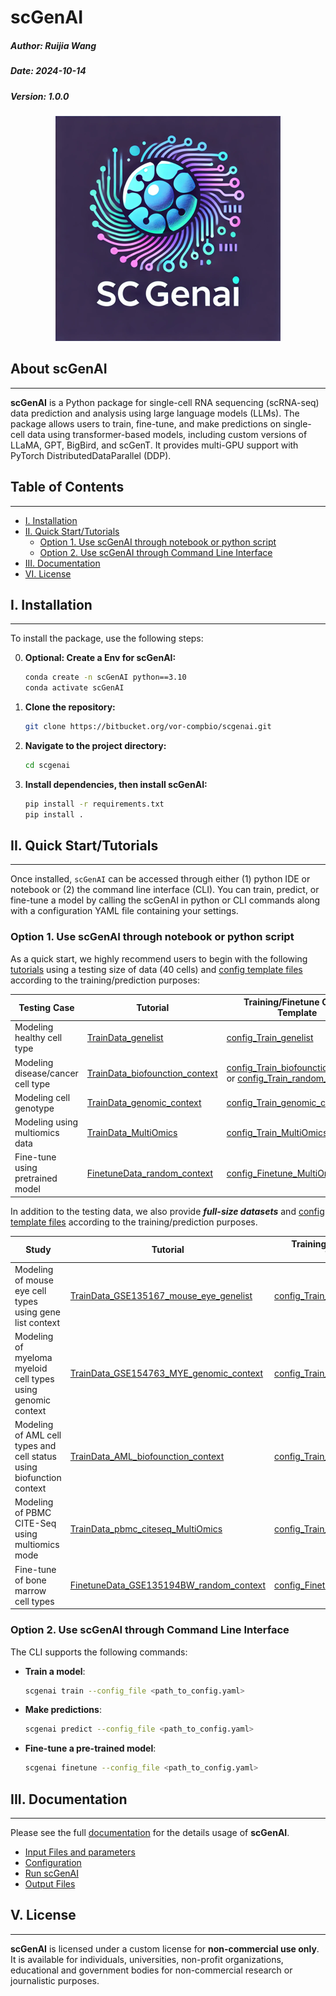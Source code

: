 
# scGenAI


##### Author: Ruijia Wang
##### Date: 2024-10-14
##### Version: 1.0.0

<p align="center">
  <img src="img/logoedge.png" alt="scGenAI Logo" />
</p>

## About scGenAI
_________

**scGenAI** is a Python package for single-cell RNA sequencing (scRNA-seq) data prediction and analysis using large language models (LLMs). The package allows users to train, fine-tune, and make predictions on single-cell data using transformer-based models, including custom versions of LLaMA, GPT, BigBird, and scGenT. It provides multi-GPU support with PyTorch DistributedDataParallel (DDP).


## Table of Contents
_________

- [I. Installation](#i-installation)
- [II. Quick Start/Tutorials](#ii-quick-start-tutorials)
  - [Option 1. Use scGenAI through notebook or python script](#option-1-use-scgenai-through-notebook-or-python-script)
  - [Option 2. Use scGenAI through Command Line Interface](#option-2-use-scgenai-through-command-line-interface)
- [III. Documentation](#iii-documentation)
- [VI. License](#vi-license)


## I. Installation

_________

To install the package, use the following steps:

0. **Optional: Create a Env for scGenAI:**

    ```bash
    conda create -n scGenAI python==3.10
    conda activate scGenAI
    ```
	
1. **Clone the repository:**

    ```bash
    git clone https://bitbucket.org/vor-compbio/scgenai.git
    ```

2. **Navigate to the project directory:**

    ```bash
    cd scgenai
    ```
	

	
3. **Install dependencies, then install scGenAI:**

    ```bash
    pip install -r requirements.txt
    pip install .
    ```


## II. Quick Start/Tutorials

_________

Once installed, `scGenAI` can be accessed through either (1) python IDE or notebook or (2) the command line interface (CLI). You can train, predict, or fine-tune a model by calling the scGenAI in python or CLI commands along with a configuration YAML file containing your settings.

### Option 1. Use scGenAI through notebook or python script

As a quick start, we highly recommend users to begin with the following [tutorials](./tutorials/) using a testing size of data (40 cells) and [config template files](./examples/config_templates/) according to the training/prediction purposes:

| Testing Case                          | Tutorial                                 | Training/Finetune Config Template                                                                                                     | Prediction Config Template                                                                 |
|-----------------------------------|------------------------------------------|--------------------------------------------------------------------------------------------------------------------------------------|---------------------------------------------------------------------------------------------|
| Modeling healthy cell type        | [TrainData_genelist](./tutorials/TrainData_genelist.ipynb)                                 | [config_Train_genelist](./examples/config_templates/config_Train_genelist_template_llama.yaml)                   | [config_Prediction](./examples/config_templates/config_Prediction_template.yaml) |
| Modeling disease/cancer cell type | [TrainData_biofounction_context](./tutorials/TrainData_biofounction_context.ipynb)         | [config_Train_biofounction_context](./examples/config_templates/config_Train_biofounction_context_template_llama.yaml) or [config_Train_random_context](./examples/config_templates/config_Train_random_context_template_llama.yaml) | [config_Prediction](./examples/config_templates/config_Prediction_template.yaml) |
| Modeling cell genotype            | [TrainData_genomic_context](./tutorials/TrainData_genomic_context.ipynb)                   | [config_Train_genomic_context](./examples/config_templates/config_Train_genomic_context_template_llama.yaml)     | [config_Prediction](./examples/config_templates/config_Prediction_template.yaml) |
| Modeling using multiomics data    | [TrainData_MultiOmics](./tutorials/TrainData_MultiOmics.ipynb)                             | [config_Train_MultiOmicsData](./examples/config_templates/config_Train_MultiOmicsData_template.yaml)                   | [config_prediction_multiOmic](./examples/config_templates/config_prediction_multiOmic_template.yaml) |
| Fine-tune using pretrained model   | [FinetuneData_random_context](./tutorials/FinetuneData_random_context.ipynb)                | [config_Finetune_MultiOmicsData](./examples/config_templates/config_Finetune_MultiOmicsData_template.yaml)             | [config_Prediction](./examples/config_templates/config_Prediction_template.yaml) |

In addition to the testing data, we also provide ***full-size datasets*** and [config template files](./tutorials/yaml/) according to the training/prediction purposes.

| Study                          | Tutorial                                 | Training/Finetune Config Template                                                                                                     | Prediction Config Template                                                                 |
|--------------------------------|------------------------------------------|--------------------------------------------------------------------------------------------------------------------------------------|---------------------------------------------------------------------------------------------|
| Modeling of mouse eye cell types using gene list context | [TrainData_GSE135167_mouse_eye_genelist](./tutorials/TrainData_GSE135167_mouse_eye_genelist.ipynb)                                  | [config_Train_genelist](./tutorials/yaml/config_genelist_GSE135167_mouse_eye.yaml)                   | [config_Prediction](./tutorials/yaml/config_prediction_GSE135167_mouse_eye.yaml) |
| Modeling of myeloma myeloid cell types using genomic context | [TrainData_GSE154763_MYE_genomic_context](./tutorials/TrainData_GSE154763_MYE_genomic_context.ipynb)                                | [config_Train_genomic_context](./tutorials/yaml/config_genomic_context_GSE154763_MYE.yaml) | [config_Prediction](./tutorials/yaml/config_prediction_GSE154763_MYE.yaml) |
| Modeling of AML cell types and cell status using biofunction context      | [TrainData_AML_biofounction_context](./tutorials/TrainData_AML_biofounction_context.ipynb)                                          | [config_Train_biofounction_context](./tutorials/yaml/config_biofounction_context_AML.yaml)     | [config_Prediction](./tutorials/yaml/config_prediction_AML.yaml) |
| Modeling of PBMC CITE-Seq using multiomics mode                           | [TrainData_pbmc_citeseq_MultiOmics](./tutorials/TrainData_pbmc_citeseq_MultiOmics.ipynb)                                            | [config_Train_MultiOmicsData](./tutorials/yaml/config_MultiOmicsData_pbmc_citeseq.yaml)             | [config_prediction_multiOmic](./tutorials/yaml/config_prediction_pbmc_citeseq.yaml) |
| Fine-tune of bone marrow cell types                                       | [FinetuneData_GSE135194BW_random_context](./tutorials/FinetuneData_GSE135194BW_random_context.ipynb)                                | [config_Finetune_MultiOmicsData](./tutorials/yaml/config_Finetune_GSE135194BW_random_context.yaml)       | [config_Prediction](./tutorials/yaml/config_prediction_GSE135194BW_random_context.yaml) |


### Option 2. Use scGenAI through Command Line Interface

The CLI supports the following commands:

- **Train a model**:
    ```bash
    scgenai train --config_file <path_to_config.yaml>
    ```

- **Make predictions**:
    ```bash
    scgenai predict --config_file <path_to_config.yaml>
    ```

- **Fine-tune a pre-trained model**:
    ```bash
    scgenai finetune --config_file <path_to_config.yaml>
    ```

## III. Documentation

_________

Please see the full [documentation](./doc/index.md) for the details usage of **scGenAI**.

- [Input Files and parameters](input.md)
- [Configuration](./doc/configuration.md)
- [Run scGenAI](./doc/usage.md)
- [Output Files](./doc/output.md)

## V. License

_________


**scGenAI** is licensed under a custom license for **non-commercial use only**. It is available for individuals, universities, non-profit organizations, educational and government bodies for non-commercial research or journalistic purposes.
